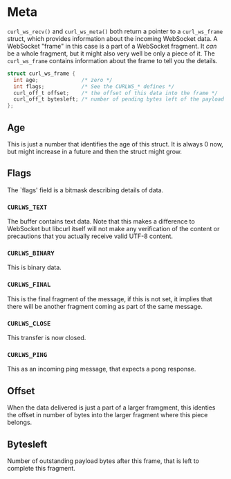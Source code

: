 # Meta

`curl_ws_recv()` and `curl_ws_meta()` both return a pointer to a
`curl_ws_frame` struct, which provides information about the incoming
WebSocket data. A WebSocket "frame" in this case is a part of a WebSocket
fragment. It *can* be a whole fragment, but it might also very well be only a
piece of it. The `curl_ws_frame` contains information about the frame to tell
you the details.

~~~c
struct curl_ws_frame {
  int age;              /* zero */
  int flags;            /* See the CURLWS_* defines */
  curl_off_t offset;    /* the offset of this data into the frame */
  curl_off_t bytesleft; /* number of pending bytes left of the payload */
};
~~~

## Age

This is just a number that identifies the age of this struct. It is always 0
now, but might increase in a future and then the struct might grow.

## Flags

The `flags' field is a bitmask describing details of data.

### `CURLWS_TEXT`
The buffer contains text data. Note that this makes a difference to WebSocket
but libcurl itself will not make any verification of the content or
precautions that you actually receive valid UTF-8 content.

### `CURLWS_BINARY`
This is binary data.

### `CURLWS_FINAL`
This is the final fragment of the message, if this is not set, it implies that
there will be another fragment coming as part of the same message.
 
### `CURLWS_CLOSE`
This transfer is now closed.

### `CURLWS_PING`
This as an incoming ping message, that expects a pong response.

## Offset

When the data delivered is just a part of a larger framgment, this identies
the offset in number of bytes into the larger fragment where this piece
belongs.

## Bytesleft

Number of outstanding payload bytes after this frame, that is left to complete
this fragment.
